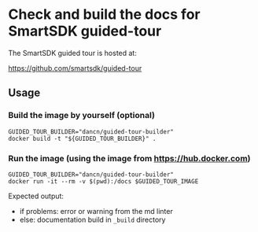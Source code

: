# Check and build the docs for SmartSDK guided-tour

The SmartSDK guided tour is hosted at:

https://github.com/smartsdk/guided-tour

## Usage

### Build the image by yourself (optional)

``` shell
GUIDED_TOUR_BUILDER="dancn/guided-tour-builder"
docker build -t "${GUIDED_TOUR_BUILDER}" .
```

### Run the image (using the image from https://hub.docker.com)

``` shell
GUIDED_TOUR_BUILDER="dancn/guided-tour-builder"
docker run -it --rm -v $(pwd):/docs $GUIDED_TOUR_IMAGE
```

Expected output:

- if problems: error or warning from the md linter
- else: documentation build in `_build` directory
